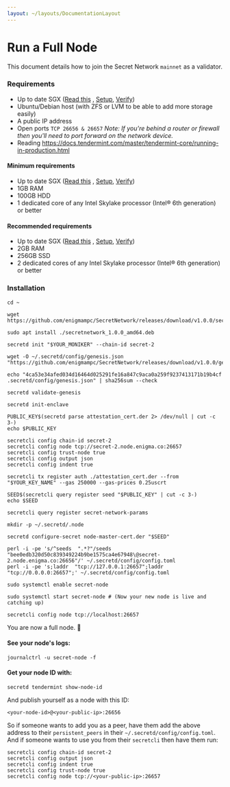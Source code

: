 ```yaml
---
layout: ~/layouts/DocumentationLayout
---
```


# Run a Full Node


This document details how to join the Secret Network `mainnet` as a validator.

###  Requirements

*   Up to date SGX ([Read this](https://learn.scrt.network/sgx.html) , [Setup](/developers/node-operators/validators/setup-sgx), [Verify](/developers/node-operators/validators/verify-your-sgx-setup))
*   Ubuntu/Debian host (with ZFS or LVM to be able to add more storage easily)
*   A public IP address
*   Open ports `TCP 26656 & 26657` _Note: If you're behind a router or firewall then you'll need to port forward on the network device._
*   Reading https://docs.tendermint.com/master/tendermint-core/running-in-production.html

####  Minimum requirements

*   Up to date SGX ([Read this](https://learn.scrt.network/sgx.html) , [Setup](/developers/node-operators/validators/setup-sgx), [Verify](/developers/node-operators/validators/verify-your-sgx-setup))
*   1GB RAM
*   100GB HDD
*   1 dedicated core of any Intel Skylake processor (Intel® 6th generation) or better

####  Recommended requirements

*   Up to date SGX ([Read this](https://learn.scrt.network/sgx.html) , [Setup](/developers/node-operators/validators/setup-sgx), [Verify](/developers/node-operators/validators/verify-your-sgx-setup))
*   2GB RAM
*   256GB SSD
*   2 dedicated cores of any Intel Skylake processor (Intel® 6th generation) or better

###  Installation

```
cd ~

wget https://github.com/enigmampc/SecretNetwork/releases/download/v1.0.0/secretnetwork_1.0.0_amd64.deb

sudo apt install ./secretnetwork_1.0.0_amd64.deb

secretd init "$YOUR_MONIKER" --chain-id secret-2

wget -O ~/.secretd/config/genesis.json "https://github.com/enigmampc/SecretNetwork/releases/download/v1.0.0/genesis.json"

echo "4ca53e34afed034d16464d025291fe16a847c9aca0a259f9237413171b19b4cf .secretd/config/genesis.json" | sha256sum --check

secretd validate-genesis

secretd init-enclave

PUBLIC_KEY$(secretd parse attestation_cert.der 2> /dev/null | cut -c 3-)
echo $PUBLIC_KEY

secretcli config chain-id secret-2
secretcli config node tcp://secret-2.node.enigma.co:26657
secretcli config trust-node true
secretcli config output json
secretcli config indent true

secretcli tx register auth ./attestation_cert.der --from "$YOUR_KEY_NAME" --gas 250000 --gas-prices 0.25uscrt

SEED$(secretcli query register seed "$PUBLIC_KEY" | cut -c 3-)
echo $SEED

secretcli query register secret-network-params

mkdir -p ~/.secretd/.node

secretd configure-secret node-master-cert.der "$SEED"

perl -i -pe 's/^seeds  ".*?"/seeds  "bee0edb320d50c839349224b9be1575ca4e67948\@secret-2.node.enigma.co:26656"/' ~/.secretd/config/config.toml
perl -i -pe 's;laddr  "tcp://127.0.0.1:26657";laddr  "tcp://0.0.0.0:26657";' ~/.secretd/config/config.toml

sudo systemctl enable secret-node

sudo systemctl start secret-node # (Now your new node is live and catching up)

secretcli config node tcp://localhost:26657

```

You are now a full node. 🎉

####  See your node's logs:

```
journalctrl -u secret-node -f

```

####  Get your node ID with:

```
secretd tendermint show-node-id

```

And publish yourself as a node with this ID:

```
<your-node-id>@<your-public-ip>:26656

```

So if someone wants to add you as a peer, have them add the above address to their `persistent_peers` in their `~/.secretd/config/config.toml`.  
And if someone wants to use you from their `secretcli` then have them run:

```
secretcli config chain-id secret-2
secretcli config output json
secretcli config indent true
secretcli config trust-node true
secretcli config node tcp://<your-public-ip>:26657

```

